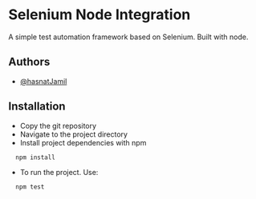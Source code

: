 # Selenium Node Integration

A simple test automation framework based on Selenium. Built with node.

## Authors

- [@hasnatJamil](https://www.github.com/jamil2018)

## Installation

- Copy the git repository
- Navigate to the project directory
- Install project dependencies with npm

```bash
  npm install
```

- To run the project. Use:

```bash
  npm test
```
